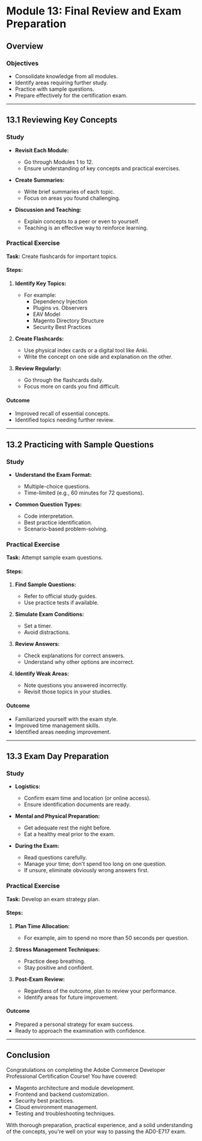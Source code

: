 # Module 13: Final Review and Exam Preparation

## Overview

### Objectives

- Consolidate knowledge from all modules.
- Identify areas requiring further study.
- Practice with sample questions.
- Prepare effectively for the certification exam.

---

## 13.1 Reviewing Key Concepts

### Study

- **Revisit Each Module:**

  - Go through Modules 1 to 12.
  - Ensure understanding of key concepts and practical exercises.

- **Create Summaries:**

  - Write brief summaries of each topic.
  - Focus on areas you found challenging.

- **Discussion and Teaching:**

  - Explain concepts to a peer or even to yourself.
  - Teaching is an effective way to reinforce learning.

### Practical Exercise

**Task:** Create flashcards for important topics.

#### Steps:

1. **Identify Key Topics:**

   - For example:
     - Dependency Injection
     - Plugins vs. Observers
     - EAV Model
     - Magento Directory Structure
     - Security Best Practices

2. **Create Flashcards:**

   - Use physical index cards or a digital tool like Anki.
   - Write the concept on one side and explanation on the other.

3. **Review Regularly:**

   - Go through the flashcards daily.
   - Focus more on cards you find difficult.

#### Outcome

- Improved recall of essential concepts.
- Identified topics needing further review.

---

## 13.2 Practicing with Sample Questions

### Study

- **Understand the Exam Format:**

  - Multiple-choice questions.
  - Time-limited (e.g., 60 minutes for 72 questions).

- **Common Question Types:**

  - Code interpretation.
  - Best practice identification.
  - Scenario-based problem-solving.

### Practical Exercise

**Task:** Attempt sample exam questions.

#### Steps:

1. **Find Sample Questions:**

   - Refer to official study guides.
   - Use practice tests if available.

2. **Simulate Exam Conditions:**

   - Set a timer.
   - Avoid distractions.

3. **Review Answers:**

   - Check explanations for correct answers.
   - Understand why other options are incorrect.

4. **Identify Weak Areas:**

   - Note questions you answered incorrectly.
   - Revisit those topics in your studies.

#### Outcome

- Familiarized yourself with the exam style.
- Improved time management skills.
- Identified areas needing improvement.

---

## 13.3 Exam Day Preparation

### Study

- **Logistics:**

  - Confirm exam time and location (or online access).
  - Ensure identification documents are ready.

- **Mental and Physical Preparation:**

  - Get adequate rest the night before.
  - Eat a healthy meal prior to the exam.

- **During the Exam:**

  - Read questions carefully.
  - Manage your time; don't spend too long on one question.
  - If unsure, eliminate obviously wrong answers first.

### Practical Exercise

**Task:** Develop an exam strategy plan.

#### Steps:

1. **Plan Time Allocation:**

   - For example, aim to spend no more than 50 seconds per question.

2. **Stress Management Techniques:**

   - Practice deep breathing.
   - Stay positive and confident.

3. **Post-Exam Review:**

   - Regardless of the outcome, plan to review your performance.
   - Identify areas for future improvement.

#### Outcome

- Prepared a personal strategy for exam success.
- Ready to approach the examination with confidence.

---

## Conclusion

Congratulations on completing the Adobe Commerce Developer Professional Certification Course! You have covered:

- Magento architecture and module development.
- Frontend and backend customization.
- Security best practices.
- Cloud environment management.
- Testing and troubleshooting techniques.

With thorough preparation, practical experience, and a solid understanding of the concepts, you're well on your way to passing the AD0-E717 exam.
